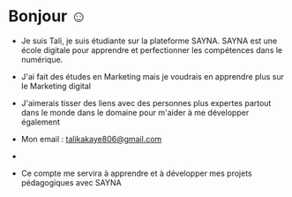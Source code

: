 # Bonjour ☺️
- Je suis Tali, je suis étudiante sur la plateforme SAYNA. SAYNA est une école digitale pour apprendre et perfectionner les compétences dans le numérique.
- J'ai fait des études en Marketing mais je voudrais en apprendre plus sur le Marketing digital 
- J'aimerais tisser des liens avec des personnes plus expertes partout dans le monde dans le domaine pour m'aider à me développer également 

- Mon email : talikakaye806@gmail.com
- 
- Ce compte me servira à apprendre et à développer mes projets pédagogiques avec SAYNA 

